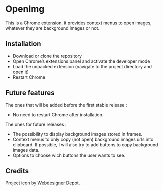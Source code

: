 # OpenImg

This is a Chrome extension, it provides context menus to open images, whatever they are background images or not.

## Installation

* Download or clone the repository
* Open Chrome’s extensions panel and activate the developer mode
* Load the unpacked extension (navigate to the project directory and open it)
* Restart Chrome

## Future features

The ones that will be added before the first stable release :

* No need to restart Chrome after installation.

The ones for future releases :

* The possibility to display background images stored in frames.
* Context menus to only copy (not open) background images urls into clipboard. If possible, I will also try to add buttons to copy background images data.
* Options to choose wich buttons the user wants to see.

## Credits

Project icon by [Webdesigner Depot][].

[Webdesigner Depot]: http://www.webdesignerdepot.com/2010/07/200-exclusive-free-icons-reflection/